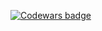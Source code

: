 [![Codewars badge][href-codewars-badge]][href-codewars-profile]


[href-codewars-badge]: https://www.codewars.com/users/gyimi50/badges/small
[href-codewars-profile]: https://www.codewars.com/users/gyimi50

